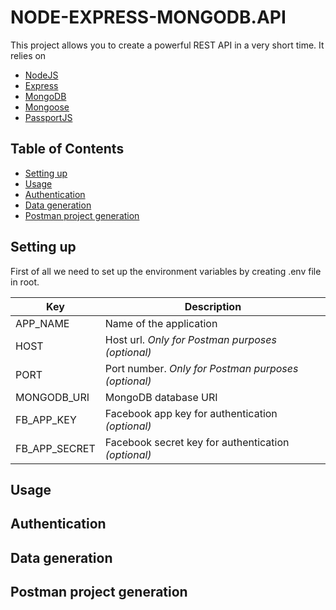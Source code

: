 # NODE-EXPRESS-MONGODB.API

This project allows you to create a powerful REST API in a very short time. It relies on 

* [NodeJS](https://nodejs.org/en/)
* [Express](https://expressjs.com/)
* [MongoDB](https://www.mongodb.com/)
* [Mongoose](http://mongoosejs.com/)
* [PassportJS](http://www.passportjs.org/)

## Table of Contents

* [Setting up](#setting-up)
* [Usage](#usage)
* [Authentication](#authentication)
* [Data generation](#data-generation)
* [Postman project generation](#postman-project-generation)

## Setting up

First of all we need to set up the environment variables by creating .env file in root.

Key  | Description 
---       | ---
APP_NAME | Name of the application 
HOST | Host url. *Only for Postman purposes (optional)*
PORT | Port number. *Only for Postman purposes (optional)*
MONGODB_URI | MongoDB database URI
FB_APP_KEY | Facebook app key for authentication *(optional)*
FB_APP_SECRET | Facebook secret key for authentication *(optional)*


## Usage

## Authentication

## Data generation

## Postman project generation

